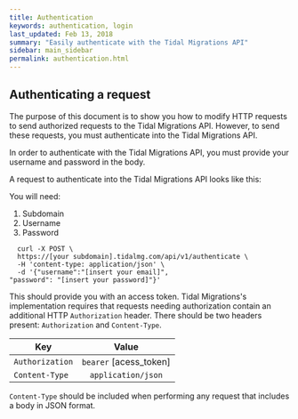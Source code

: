```yaml
---
title: Authentication
keywords: authentication, login
last_updated: Feb 13, 2018
summary: "Easily authenticate with the Tidal Migrations API"
sidebar: main_sidebar
permalink: authentication.html
---
```


## Authenticating a request


The purpose of this document is to show you how to modify HTTP requests
to send authorized requests to the Tidal Migrations API.
However, to send these requests, you must authenticate into the Tidal Migrations
API.

In order to authenticate with the Tidal Migrations API, you must provide your
username and password in the body.

A request to authenticate into the Tidal Migrations API looks like this:

You will need:
1. Subdomain
2. Username
3. Password

```
  curl -X POST \
  https://[your subdomain].tidalmg.com/api/v1/authenticate \
  -H 'content-type: application/json' \
  -d '{"username":"[insert your email]",
"password": "[insert your password]"}'

```


This should provide you with an access token. Tidal Migrations's implementation
requires that requests needing authorization contain an additional HTTP `Authorization`
header. There should be two headers present: `Authorization` and `Content-Type`.


| Key                 | Value                  | 
| --------------------|:----------------------:|
| `Authorization`     | `bearer` [acess_token] |
| `Content-Type`      | `application/json`     |


`Content-Type` should be included when performing any request that includes a body in JSON format.
